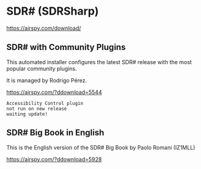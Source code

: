 # SDR# (SDRSharp)

https://airspy.com/download/

## SDR# with Community Plugins

This automated installer configures the latest SDR# release with the most popular community plugins. 

It is managed by Rodrigo Pérez.

https://airspy.com/?ddownload=5544

    Accessibility Control plugin
    not run on new release
    waiting update!
    
## SDR# Big Book in English
This is the English version of the SDR# Big Book by Paolo Romani (IZ1MLL)

https://airspy.com/?ddownload=5928

